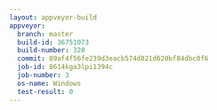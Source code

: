 ```yaml
---
layout: appveyor-build
appveyor:
  branch: master
  build-id: 36751073
  build-number: 320
  commit: 89af4f56fe239d3eacb574d821d620bf84dbc8f6
  job-id: 8614kga3lpi1394c
  job-number: 3
  os-name: Windows
  test-result: 0
---
```

